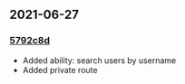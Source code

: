## 2021-06-27
### [5792c8d](https://github.com/nikitababko/social-network-x-network/commit/d6c27baabdc2076dc5e851d75da1afa64038cada)
  - Added ability: search users by username
  - Added private route
  
